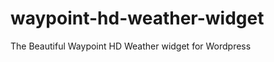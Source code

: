 waypoint-hd-weather-widget
==========================

The Beautiful Waypoint HD Weather widget for Wordpress
